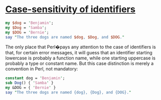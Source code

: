 [1]: https://rosettacode.org/wiki/Case-sensitivity_of_identifiers

# [Case-sensitivity of identifiers][1]

```perl
my $dog = 'Benjamin';
my $Dog = 'Samba';
my $DOG = 'Bernie';
say "The three dogs are named $dog, $Dog, and $DOG."
```


The only place that Perl�pays any attention to the case of identifiers is that, for certain error messages, it will guess that an identifier starting lowercase is probably a function name, while one starting uppercase is probably a type or constant name. But this case distinction is merely a convention in Perl, not mandatory:

```perl
constant dog = 'Benjamin';
sub Dog() { 'Samba' }
my &DOG = { 'Bernie' }
say "The three dogs are named {dog}, {Dog}, and {DOG}."
```